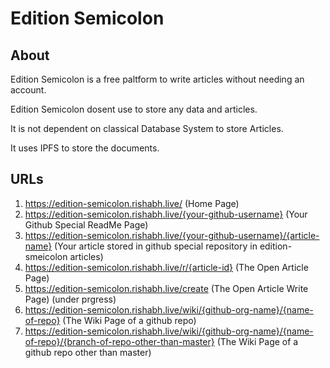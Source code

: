# Edition Semicolon

## About

Edition Semicolon is a free paltform to write articles without needing an account.

Edition Semicolon dosent use to store any data and articles. 

It is not dependent on classical Database System to store Articles.

It uses IPFS to store the documents.


## URLs

1) <a href="https://edition-semicolon.rishabh.live/" target="_blank">https://edition-semicolon.rishabh.live/ (Home Page)</a>
2) <a href="https://edition-semicolon.rishabh.live/rishabh-live" target="_blank">https://edition-semicolon.rishabh.live/{your-github-username} (Your Github Special ReadMe Page)</a>
3) <a href="https://edition-semicolon.rishabh.live/rishabh-live/sample-article" target="_blank">https://edition-semicolon.rishabh.live/{your-github-username}/{article-name} (Your article stored in github special repository in edition-smeicolon articles)</a>
4) <a href="https://edition-semicolon.rishabh.live/r/QmHash" target="_blank">https://edition-semicolon.rishabh.live/r/{article-id} (The Open Article Page)</a>
5) <a href="https://edition-semicolon.rishabh.live/create" target="_blank">https://edition-semicolon.rishabh.live/create (The Open Article Write Page) (under prgress)</a>
6) <a href="https://edition-semicolon.rishabh.live/wiki/rishabh-live/edition-semicolon" target="_blank">https://edition-semicolon.rishabh.live/wiki/{github-org-name}/{name-of-repo} (The Wiki Page of a github repo)</a>
7) <a href="https://edition-semicolon.rishabh.live/wiki/rishabh-live/edition-semicolon/master" target="_blank">https://edition-semicolon.rishabh.live/wiki/{github-org-name}/{name-of-repo}/{branch-of-repo-other-than-master} (The Wiki Page of a github repo other than master)</a>